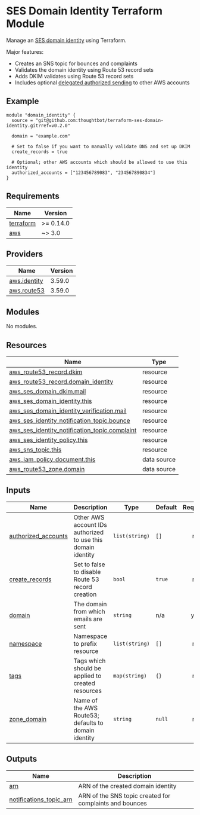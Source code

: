 # SES Domain Identity Terraform Module

Manage an [SES domain identity] using Terraform.

Major features:

* Creates an SNS topic for bounces and complaints
* Validates the domain identity using Route 53 record sets
* Adds DKIM validates using Route 53 record sets
* Includes optional [delegated authorized sending] to other AWS accounts

[SES domain identity]: https://docs.aws.amazon.com/ses/latest/dg/creating-identities.html#verify-domain-procedure
[delegated authorized sending]: https://docs.aws.amazon.com/ses/latest/dg/sending-authorization.html

## Example

```
module "domain_identity" {
  source = "git@github.com:thoughtbot/terraform-ses-domain-identity.git?ref=v0.2.0"

  domain = "example.com"

  # Set to false if you want to manually validate DNS and set up DKIM
  create_records = true

  # Optional; other AWS accounts which should be allowed to use this identity
  authorized_accounts = ["123456789083", "234567890834"]
}
```

<!-- BEGIN_TF_DOCS -->
## Requirements

| Name | Version |
|------|---------|
| <a name="requirement_terraform"></a> [terraform](#requirement\_terraform) | >= 0.14.0 |
| <a name="requirement_aws"></a> [aws](#requirement\_aws) | ~> 3.0 |

## Providers

| Name | Version |
|------|---------|
| <a name="provider_aws.identity"></a> [aws.identity](#provider\_aws.identity) | 3.59.0 |
| <a name="provider_aws.route53"></a> [aws.route53](#provider\_aws.route53) | 3.59.0 |

## Modules

No modules.

## Resources

| Name | Type |
|------|------|
| [aws_route53_record.dkim](https://registry.terraform.io/providers/hashicorp/aws/latest/docs/resources/route53_record) | resource |
| [aws_route53_record.domain_identity](https://registry.terraform.io/providers/hashicorp/aws/latest/docs/resources/route53_record) | resource |
| [aws_ses_domain_dkim.mail](https://registry.terraform.io/providers/hashicorp/aws/latest/docs/resources/ses_domain_dkim) | resource |
| [aws_ses_domain_identity.this](https://registry.terraform.io/providers/hashicorp/aws/latest/docs/resources/ses_domain_identity) | resource |
| [aws_ses_domain_identity_verification.mail](https://registry.terraform.io/providers/hashicorp/aws/latest/docs/resources/ses_domain_identity_verification) | resource |
| [aws_ses_identity_notification_topic.bounce](https://registry.terraform.io/providers/hashicorp/aws/latest/docs/resources/ses_identity_notification_topic) | resource |
| [aws_ses_identity_notification_topic.complaint](https://registry.terraform.io/providers/hashicorp/aws/latest/docs/resources/ses_identity_notification_topic) | resource |
| [aws_ses_identity_policy.this](https://registry.terraform.io/providers/hashicorp/aws/latest/docs/resources/ses_identity_policy) | resource |
| [aws_sns_topic.this](https://registry.terraform.io/providers/hashicorp/aws/latest/docs/resources/sns_topic) | resource |
| [aws_iam_policy_document.this](https://registry.terraform.io/providers/hashicorp/aws/latest/docs/data-sources/iam_policy_document) | data source |
| [aws_route53_zone.domain](https://registry.terraform.io/providers/hashicorp/aws/latest/docs/data-sources/route53_zone) | data source |

## Inputs

| Name | Description | Type | Default | Required |
|------|-------------|------|---------|:--------:|
| <a name="input_authorized_accounts"></a> [authorized\_accounts](#input\_authorized\_accounts) | Other AWS account IDs authorized to use this domain identity | `list(string)` | `[]` | no |
| <a name="input_create_records"></a> [create\_records](#input\_create\_records) | Set to false to disable Route 53 record creation | `bool` | `true` | no |
| <a name="input_domain"></a> [domain](#input\_domain) | The domain from which emails are sent | `string` | n/a | yes |
| <a name="input_namespace"></a> [namespace](#input\_namespace) | Namespace to prefix resource | `list(string)` | `[]` | no |
| <a name="input_tags"></a> [tags](#input\_tags) | Tags which should be applied to created resources | `map(string)` | `{}` | no |
| <a name="input_zone_domain"></a> [zone\_domain](#input\_zone\_domain) | Name of the AWS Route53; defaults to domain identity | `string` | `null` | no |

## Outputs

| Name | Description |
|------|-------------|
| <a name="output_arn"></a> [arn](#output\_arn) | ARN of the created domain identity |
| <a name="output_notifications_topic_arn"></a> [notifications\_topic\_arn](#output\_notifications\_topic\_arn) | ARN of the SNS topic created for complaints and bounces |
<!-- END_TF_DOCS -->
